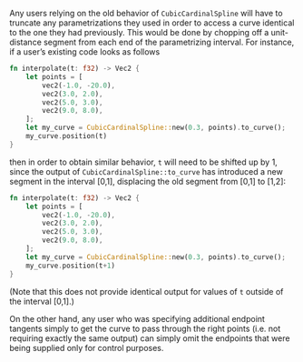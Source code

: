 Any users relying on the old behavior of `CubicCardinalSpline` will have to truncate any parametrizations they used in order to access a curve identical to the one they had previously. This would be done by chopping off a unit-distance segment from each end of the parametrizing interval. For instance, if a user’s existing code looks as follows

```rust
fn interpolate(t: f32) -> Vec2 {
    let points = [
        vec2(-1.0, -20.0),
        vec2(3.0, 2.0),
        vec2(5.0, 3.0),
        vec2(9.0, 8.0),
    ];
    let my_curve = CubicCardinalSpline::new(0.3, points).to_curve();
    my_curve.position(t)
}
```

then in order to obtain similar behavior, `t` will need to be shifted up by 1, since the output of `CubicCardinalSpline::to_curve` has introduced a new segment in the interval [0,1], displacing the old segment from [0,1] to [1,2]:

```rust
fn interpolate(t: f32) -> Vec2 {
    let points = [
        vec2(-1.0, -20.0),
        vec2(3.0, 2.0),
        vec2(5.0, 3.0),
        vec2(9.0, 8.0),
    ];
    let my_curve = CubicCardinalSpline::new(0.3, points).to_curve();
    my_curve.position(t+1)
}
```

(Note that this does not provide identical output for values of `t` outside of the interval [0,1].)

On the other hand, any user who was specifying additional endpoint tangents simply to get the curve to pass through the right points (i.e. not requiring exactly the same output) can simply omit the endpoints that were being supplied only for control purposes.
